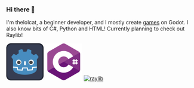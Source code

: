 ### Hi there 👋
I'm thelolcat, a beginner developer, and I mostly create [games](https://thelolcat.itch.io) on Godot. I also know bits of C#, Python and HTML! Currently planning to check out Raylib!

<!--thanks to AlessTheDev for the image inserting idea-->
<div align="left">
  <img src="https://github.com/thelolcat/thelolcat/blob/main/icon.svg" alt="Godot Engine" width="100" height="auto">
  <img src="https://github.com/AlessTheDev/AlessTheDev/blob/main/c_sharp.svg" alt="C#" width="100" height="auto">

<a href="https://github.com/raysan5/raylib">
  <img    src="https://github.com/raysan5/raylib/blob/master/logo/raylib_logo_animation.gif" alt="raylib" width="100" height="auto"></a>
  
</div>
